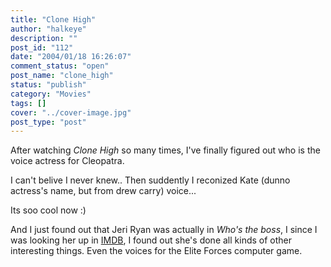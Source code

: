 ```yaml
---
title: "Clone High"
author: "halkeye"
description: ""
post_id: "112"
date: "2004/01/18 16:26:07"
comment_status: "open"
post_name: "clone_high"
status: "publish"
category: "Movies"
tags: []
cover: "../cover-image.jpg"
post_type: "post"
---
```


After watching _Clone High_ so many times, I've finally figured out who is the voice actress for Cleopatra.

I can't belive I never knew.. Then suddently I reconized Kate (dunno actress's name, but from drew carry) voice...

Its soo cool now :)

And I just found out that Jeri Ryan was actually in _Who's the boss_, I since I was looking her up in [IMDB](https://www.imdb.com/), I found out she's done all kinds of other interesting things. Even the voices for the Elite Forces computer game.
